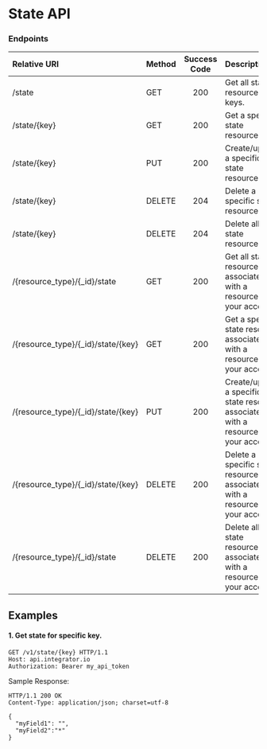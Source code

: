 State API
========

### Endpoints
| Relative URI| Method | Success Code | Description|
|:-------------------|:-------|:------------:|:------------------------------|
|/state|GET|200|Get all state resource keys.|
|/state/{key}|GET|200|Get a specific state resource.|
|/state/{key}|PUT|200|Create/update a specific state resource.|
|/state/{key}|DELETE|204|Delete a specific state resource.|
|/state/{key}|DELETE|204|Delete all state resources.|
|/{resource_type}/{_id}/state|GET|200|Get all state resource keys associated with a resource in your account.|
|/{resource_type}/{_id}/state/{key}|GET|200|Get a specific state resource associated with a resource in your account.|
|/{resource_type}/{_id}/state/{key}|PUT|200|Create/update a specific state resource associated with a resource in your account.|
|/{resource_type}/{_id}/state/{key}|DELETE|200|Delete a specific state resource associated with a resource in your account.|
|/{resource_type}/{_id}/state|DELETE|200|Delete all state resources associated with a resource in your account.|

## Examples

#### 1.  Get state for specific key.

```
GET /v1/state/{key} HTTP/1.1
Host: api.integrator.io
Authorization: Bearer my_api_token
```

Sample Response:

```
HTTP/1.1 200 OK
Content-Type: application/json; charset=utf-8

{
  "myField1": "",
  "myField2":"*"
}
```

